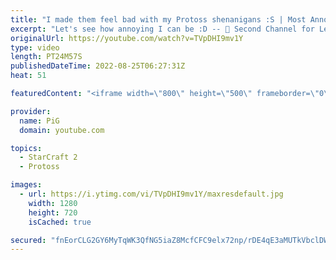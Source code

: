 ```yaml
---
title: "I made them feel bad with my Protoss shenanigans :S | Most Annoying Player Ever #3 - StarCraft 2"
excerpt: "Let's see how annoying I can be :D -- 🐷 Second Channel for Learning StarCraft 2: https://www.youtube.com/c/PiGRandom 🐷 Third Channel for Daily Pro Casts: https://www.youtube.com/c/PiGCasts -- 🐷 Watch live at https://www.twitch.tv/x5_pig 🐷 Support PiG: https://www.patreon.com/PiGSC2 🐷 PiG’s Discord:"
originalUrl: https://youtube.com/watch?v=TVpDHI9mv1Y
type: video
length: PT24M57S
publishedDateTime: 2022-08-25T06:27:31Z
heat: 51

featuredContent: "<iframe width=\"800\" height=\"500\" frameborder=\"0\" src=\"https://www.youtube.com/embed/TVpDHI9mv1Y\" allow=\"accelerometer; autoplay; encrypted-media; gyroscope; picture-in-picture\" allowfullscreen></iframe>"

provider:
  name: PiG
  domain: youtube.com

topics:
  - StarCraft 2
  - Protoss

images:
  - url: https://i.ytimg.com/vi/TVpDHI9mv1Y/maxresdefault.jpg
    width: 1280
    height: 720
    isCached: true

secured: "fnEorCLG2GY6MyTqWK3QfNG5iaZ8McfCFC9elx72np/rDE4qE3aMUTkVbclDWVSc5ZYoDvHDC1orl+ogzvfSRdY3B6vRsKCUyFqklmlqQh9Ai8k++47JbsxLb0pAEf3pxQLqOQQil6dY2AA3OJPkwz3/wH/eo84pPFKBxJ23PhpNbUiWWQVVk5GFzaoLsT1kM+EEJwUGKXh34jyw44J9f6UIYbCTBwdLIRlIIa1XZjY3p/fx+oF3cDvNQmuxtgsFDNyMAwT8LlkJ6WVf9OZQxVMoWj2IBTm3HDQCOSIegj9vylV5hfxyPvdSJ4TRdUs3hFwY2tz0VBi0QDkZwZ6awh9byvtCwS0SNzbL3YQ0DSZMXSALjMCAGVH7vr96rIdGzMvWuBKNM8y18mvLyeLW065M7KDxwGXDtR73IyGO+SQ=;n+n110nBy6hO44NmNFqgzg=="
---
```


